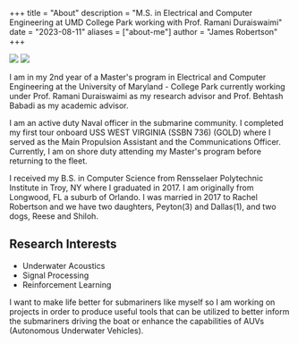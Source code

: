 +++
title = "About"
description = "M.S. in Electrical and Computer Engineering at UMD College Park working with Prof. Ramani Duraiswaimi"
date = "2023-08-11"
aliases = ["about-me"] 
author = "James Robertson"
+++

![](/Fam2.jpg) ![](/LTRob.jpg)

I am in my 2nd year of a Master's program in Electrical and Computer Engineering at the University of Maryland - College Park currently working under Prof. Ramani Duraiswaimi as my research advisor and Prof. Behtash Babadi as my academic advisor.

I am an active duty Naval officer in the submarine community. I completed my first tour onboard USS WEST VIRGINIA (SSBN 736) (GOLD) where I served as the Main Propulsion Assistant and the Communications Officer. Currently, I am on shore duty attending my Master's program before returning to the fleet.

I received my B.S. in Computer Science from Rensselaer Polytechnic Institute in Troy, NY where I graduated in 2017. I am originally from Longwood, FL a suburb of Orlando. I was married in 2017 to Rachel Robertson and we have two daughters, Peyton(3) and Dallas(1), and two dogs, Reese and Shiloh.
## Research Interests

* Underwater Acoustics
* Signal Processing
* Reinforcement Learning

I want to make life better for submariners like myself so I am working on projects in order to produce useful tools that can be utilized to better inform the submariners driving the boat or enhance the capabilities of AUVs (Autonomous Underwater Vehicles).

